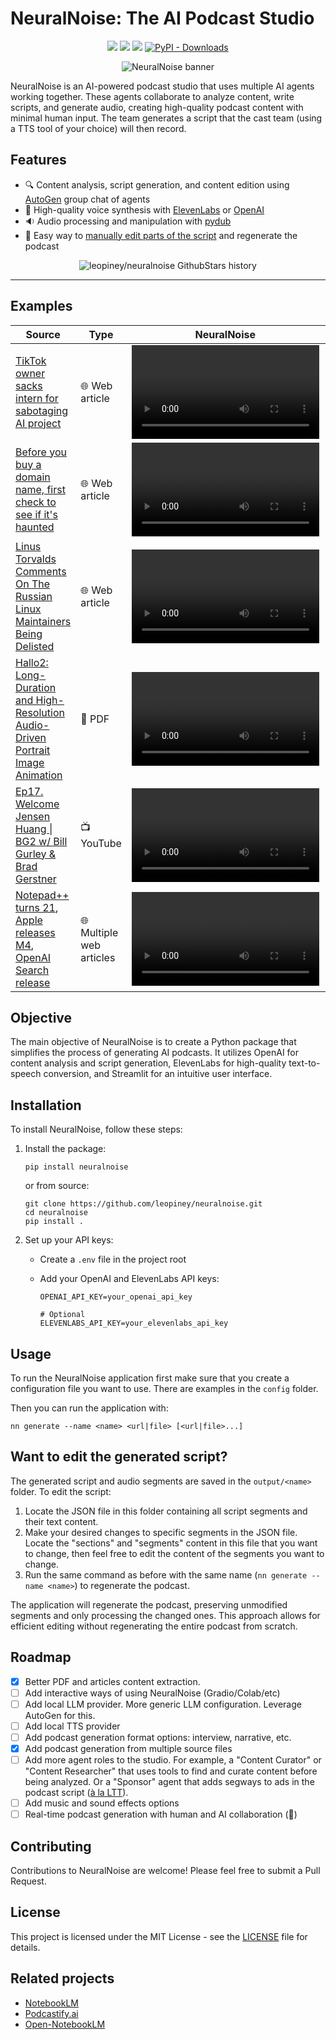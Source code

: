 # NeuralNoise: The AI Podcast Studio

<p align="center">
    <a href="https://colab.research.google.com/drive/1-1aaRFoxJL03oUn7IB0DcfxFeWq7Vw5n?usp=sharing" alt="Open in Google Colab">
        <img src="https://colab.research.google.com/assets/colab-badge.svg" /></a>
    <a href="https://github.com/badges/shields/pulse" alt="Activity">
        <img src="https://img.shields.io/github/commit-activity/m/leopiney/neuralnoise" /></a>
    <a href="https://pypi.python.org/pypi/neuralnoise" alt="PyPI - Latest version">
        <img src="https://img.shields.io/pypi/v/neuralnoise.svg" /></a>
    <a href="https://pypistats.org/packages/neuralnoise" alt="Latest version">
        <img alt="PyPI - Downloads" src="https://img.shields.io/pypi/dm/neuralnoise"></a>
</p>

<div align="center">
  <img src="./assets/banner.png" alt="NeuralNoise banner" />
</div>

NeuralNoise is an AI-powered podcast studio that uses multiple AI agents working together. These agents collaborate to analyze content, write scripts, and generate audio, creating high-quality podcast content with minimal human input. The team generates a script that the cast team (using a TTS tool of your choice) will then record.

## Features

- 🔍 Content analysis, script generation, and content edition using [AutoGen](https://github.com/microsoft/autogen) group chat of agents
- 📢 High-quality voice synthesis with [ElevenLabs](https://elevenlabs.io/api) or [OpenAI](https://platform.openai.com/docs/guides/text-to-speech)
- 🔉 Audio processing and manipulation with [pydub](https://github.com/jiaaro/pydub)
- 📜 Easy way to [manually edit parts of the script](#want-to-edit-the-generated-script) and regenerate the podcast

<p align="center">
    <img src="https://api.star-history.com/svg?repos=leopiney/neuralnoise&type=Date" alt="leopiney/neuralnoise GithubStars history" />
</p>

---

## Examples

| Source | Type | NeuralNoise | Download |
| ---- | ---- | ---- | ---- |
| [TikTok owner sacks intern for sabotaging AI project](https://www.bbc.com/news/articles/c7v62gg49zro)                                                                    | 🌐 Web article | <video src="https://github.com/user-attachments/assets/e79982c8-bb58-4395-8bce-aa25eee0b5c5" /> | [Link](https://github.com/user-attachments/assets/e79982c8-bb58-4395-8bce-aa25eee0b5c5) |
| [Before you buy a domain name, first check to see if it's haunted](https://www.bryanbraun.com/2024/10/25/before-you-buy-a-domain-name-first-check-to-see-if-its-haunted/)| 🌐 Web article | <video src="https://github.com/user-attachments/assets/53fabfd9-5422-431a-9ed5-6d9dd58de92e" /> | [Link](https://github.com/user-attachments/assets/53fabfd9-5422-431a-9ed5-6d9dd58de92e) |
| [Linus Torvalds Comments On The Russian Linux Maintainers Being Delisted](https://www.phoronix.com/news/Linus-Torvalds-Russian-Devs)                                     | 🌐 Web article | <video src="https://github.com/user-attachments/assets/85671e26-ae06-4152-b6a2-e5aa6916e5b0" /> | [Link](https://github.com/user-attachments/assets/85671e26-ae06-4152-b6a2-e5aa6916e5b0) |
| [Hallo2: Long-Duration and High-Resolution Audio-Driven Portrait Image Animation](https://arxiv.org/pdf/2410.07718v2)                                                    | 📗 PDF | <video src="https://github.com/user-attachments/assets/9bf999f7-59d9-4f04-a2aa-892c4d727a21" /> | [Link](https://github.com/user-attachments/assets/9bf999f7-59d9-4f04-a2aa-892c4d727a21) |
| [Ep17. Welcome Jensen Huang \| BG2 w/ Bill Gurley & Brad Gerstner](https://youtu.be/bUrCR4jQQg8?si=UeF4JQ4rDZJG-l3W)                                                     | 📺 YouTube | <video src="https://github.com/user-attachments/assets/e5ac1c08-46d3-4e8b-bea7-4b30b083dc4b" /> | [Link](https://github.com/user-attachments/assets/e5ac1c08-46d3-4e8b-bea7-4b30b083dc4b) |
| [Notepad++ turns 21](https://learnhub.top/celebrating-21-years-of-notepad-the-legendary-journey-of-our-favorite-text-editor/), [Apple releases M4](https://www.apple.com/newsroom/2024/10/new-macbook-pro-features-m4-family-of-chips-and-apple-intelligence/), [OpenAI Search release](https://openai.com/index/introducing-chatgpt-search/)                                                                    | 🌐 Multiple web articles | <video src="https://github.com/user-attachments/assets/6fea6b51-d75c-4990-9441-3a45118b9ce0" /> | [Link](https://github.com/user-attachments/assets/6fea6b51-d75c-4990-9441-3a45118b9ce0) |

## Objective

The main objective of NeuralNoise is to create a Python package that simplifies the process of generating AI podcasts. It utilizes OpenAI for content analysis and script generation, ElevenLabs for high-quality text-to-speech conversion, and Streamlit for an intuitive user interface.

## Installation

To install NeuralNoise, follow these steps:

1. Install the package:

   ```
   pip install neuralnoise
   ```

   or from source:

   ```
   git clone https://github.com/leopiney/neuralnoise.git
   cd neuralnoise
   pip install .
   ```

2. Set up your API keys:

   - Create a `.env` file in the project root
   - Add your OpenAI and ElevenLabs API keys:

     ```
     OPENAI_API_KEY=your_openai_api_key

     # Optional
     ELEVENLABS_API_KEY=your_elevenlabs_api_key
     ```

## Usage

To run the NeuralNoise application first make sure that you create a configuration file you want to use. There are examples in the `config` folder.

Then you can run the application with:

```
nn generate --name <name> <url|file> [<url|file>...]
```

## Want to edit the generated script?

The generated script and audio segments are saved in the `output/<name>` folder. To edit the script:

1. Locate the JSON file in this folder containing all script segments and their text content.
2. Make your desired changes to specific segments in the JSON file. Locate the "sections" and "segments" content in this file that you want to change, then feel free to edit the content of the segments you want to change.
3. Run the same command as before with the same name (`nn generate --name <name>`) to regenerate the podcast.

The application will regenerate the podcast, preserving unmodified segments and only processing the changed ones. This approach allows for efficient editing without regenerating the entire podcast from scratch.

## Roadmap

- [x] Better PDF and articles content extraction.
- [ ] Add interactive ways of using NeuralNoise (Gradio/Colab/etc)
- [ ] Add local LLM provider. More generic LLM configuration. Leverage AutoGen for this.
- [ ] Add local TTS provider
- [ ] Add podcast generation format options: interview, narrative, etc.
- [x] Add podcast generation from multiple source files
- [ ] Add more agent roles to the studio. For example, a "Content Curator" or "Content Researcher" that uses tools to find and curate content before being analyzed. Or a "Sponsor" agent that adds segways to ads in the podcast script ([à la LTT](https://www.youtube.com/live/EefvOLKoXdg?si=G1714t2jK4ZIvao0&t=5307)).
- [ ] Add music and sound effects options
- [ ] Real-time podcast generation with human and AI collaboration (🤔)

## Contributing

Contributions to NeuralNoise are welcome! Please feel free to submit a Pull Request.

## License

This project is licensed under the MIT License - see the [LICENSE](LICENSE) file for details.

## Related projects

- [NotebookLM](https://notebooklm.google.com/)
- [Podcastify.ai](https://github.com/souzatharsis/podcastfy)
- [Open-NotebookLM](https://github.com/gabrielchua/open-notebooklm)
